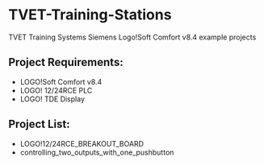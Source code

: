 # TVET-Training-Stations
TVET Training Systems Siemens Logo!Soft Comfort v8.4 example projects

## Project Requirements:
- LOGO!Soft Comfort v8.4
- LOGO! 12/24RCE PLC
- LOGO! TDE Display

## Project List:
- LOGO!12/24RCE_BREAKOUT_BOARD
- controlling_two_outputs_with_one_pushbutton
